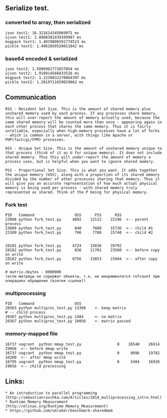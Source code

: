 ## Serialize test.
### converted to array, then serialized
```
json test1: 16.321614345069975 ms
ujson test1: 2.8908381939399987 ms
msgpack test1: 1.4039006591774523 ms
pickle test1: 1.4961050520651042 ms
```

### base64 encoded & serialized
```
json test2: 1.5896962771657854 ms
ujson test2: 1.910914566833526 ms
msgpack test2: 1.2236832270864397 ms
pickle test2: 1.2019711039029062 ms
```

## Communication

    RSS - Resident Set Size. This is the amount of shared memory plus unshared memory used by each process. If any processes share memory, this will over-report the amount of memory actually used, because the same shared memory will be counted more than once - appearing again in each other process that shares the same memory. Thus it is fairly unreliable, especially when high-memory processes have a lot of forks - which is common in a server, with things like Apache or PHP(fastcgi/FPM) processes.

    USS - Unique Set Size. This is the amount of unshared memory unique to that process (think of it as U for unique memory). It does not include shared memory. Thus this will under-report the amount of memory a process uses, but is helpful when you want to ignore shared memory.

    PSS - Proportional Set Size. This is what you want. It adds together the unique memory (USS), along with a proportion of its shared memory divided by the number of other processes sharing that memory. Thus it will give you an accurate representation of how much actual physical memory is being used per process - with shared memory truly represented as shared. Think of the P being for physical memory.


### Fork test
```
PID   Command                  USS      PSS      RSS
23088 python fork_test.py     4892    12122    22196  <-- parent process
23089 python fork_test.py      840     7808    15736  <-- child #1
23309 python fork_test.py      796     7788    15740  <-- child #2


28181 python fork_test.py     4724    15836    29792
28182 python fork_test.py      836    11701    23560  <-- before copy on write
28182 python fork_test.py     8756    15853    23944  <-- after copy on write

# matrix.nbytes - 8000000
(если матрицы не содержат объекты, т.к. не инкрементится refcount при операциях обращения (взятия ссылки))

```

### multiprocessing
```
PID   Command                  USS
20363 python multiproc_test.py 13368    <- keep matrix
# -- child process
20367 python multiproc_test.py 1484     <- no matrix
20367 python multiproc_test.py 10056    <- matrix passed
```

### memory-mapped file
```
16737 vagrant  python mmap_test.py                0    26540    26914    29968  <-- before mmap write
16737 vagrant  python mmap_test.py                0     8096    19782    34200  <-- after mmap write
16795 vagrant  python mmap_test.py                0     5484    16920    29656  <-- child processing
```

## Links:
    * An introduction to parallel programming (http://sebastianraschka.com/Articles/2014_multiprocessing_intro.html)
    * Runtime Memory Measurement (http://elinux.org/Runtime_Memory_Measurement)
    * https://github.com/vmlaker/benchmark-sharedmem
